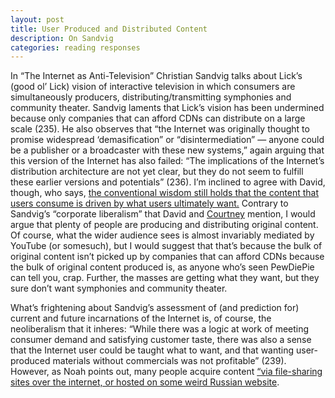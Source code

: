 ```yaml
---
layout: post
title: User Produced and Distributed Content
description: On Sandvig
categories: reading responses
---
```

In “The Internet as Anti-Television” Christian Sandvig talks about Lick’s (good ol’ Lick) vision of interactive television in which consumers are simultaneously producers, distributing/transmitting symphonies and community theater. Sandvig laments that Lick’s vision has been undermined because only companies that can afford CDNs can distribute on a large scale (235). He also observes that “the Internet was originally thought to promise widespread ‘demasification” or “disintermediation” — anyone could be a publisher or a broadcaster with these new systems,” again arguing that this version of the Internet has also failed: “The implications of the Internet’s distribution architecture are not yet clear, but they do not seem to fulfill these earlier versions and potentials” (236). I’m inclined to agree with David, though, who says, [the conventional wisdom still holds that the content that users consume is driven by what users ultimately want.](davidlnowak.github.io/) Contrary to Sandvig’s “corporate liberalism” that David and [Courtney](courtneyhale.github.io/) mention, I would argue that plenty of people are producing and distributing original content. Of course, what the wider audience sees is almost invariably mediated by YouTube (or somesuch), but I would suggest that that’s because the bulk of original content isn’t picked up by companies that can afford CDNs because the bulk of original content produced is, as anyone who’s seen PewDiePie can tell you, crap. Further, the masses are getting what they want, but they sure don’t want symphonies and community theater.

What’s frightening about Sandvig’s assessment of (and prediction for) current and future incarnations of the Internet is, of course, the neoliberalism that it inheres: “While there was a logic at work of meeting consumer demand and satisfying customer taste, there was also a sense that the Internet user could be taught what to want, and that wanting user-produced materials without commercials was not profitable” (239). However, as Noah points out, many people acquire content [“via file-sharing sites over the internet, or hosted on some weird Russian website](noahmcmlln.github.io/).




